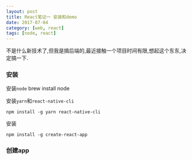 ```yaml
---
layout: post
title: React笔记一 安装和demo
date: 2017-07-04
category: [web, react]
tags: [node, react]
---
```



不是什么新技术了,但我是搞后端的,最近接触一个项目时间有限,想起这个东东,决定搞一下.


### 安装

安装`node`
	brew install node

安装`yarn`和`react-native-cli`

	npm install -g yarn react-native-cli

安装

	npm install -g create-react-app

### 创建app


	

